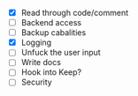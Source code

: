 - [x] Read through code/comment
- [ ] Backend access
- [ ] Backup cabalities
- [x] Logging
- [ ] Unfuck the user input
- [ ] Write docs
- [ ] Hook into Keep?
- [ ] Security